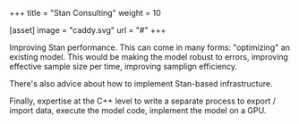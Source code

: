 +++
title = "Stan Consulting"
weight = 10

[asset]
  image = "caddy.svg"
  url = "#"
+++

Improving Stan performance. This can come in many forms: "optimizing" an existing model. This would be making the model robust to errors, improving effective sample size per time, improving samplign efficiency.

There's also advice about how to implement Stan-based infrastructure.

Finally, expertise at the C++ level to write a separate process to export / import data, execute the model code, implement the model on a GPU.